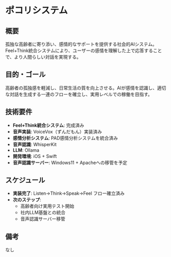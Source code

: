 # ポコリシステム

## 概要

孤独な高齢者に寄り添い、感情的なサポートを提供する社会的AIシステム。Feel+Think統合システムにより、ユーザーの感情を理解した上で応答することで、より人間らしい対話を実現する。

## 目的・ゴール

高齢者の孤独感を軽減し、日常生活の質を向上させる。AIが感情を認識し、適切な対話を生成する一連のフローを確立し、実用レベルでの稼働を目指す。

## 技術要件

- **Feel+Think統合システム**: 完成済み
- **音声実装**: VoiceVox（ずんだもん）実装済み
- **感情分析システム**: PAD感情分析システムを統合済み
- **音声認識**: WhisperKit
- **LLM**: Ollama
- **開発環境**: iOS + Swift
- **音声認識サーバー**: Windows11 + Apacheへの移管を予定

## スケジュール

- **実装完了**: Listen→Think→Speak→Feel フロー確立済み
- **次のステップ**:
    - 高齢者向け実用テスト開始
    - 社内LLM基盤との統合
    - 音声認識サーバー移管

## 備考

なし 
